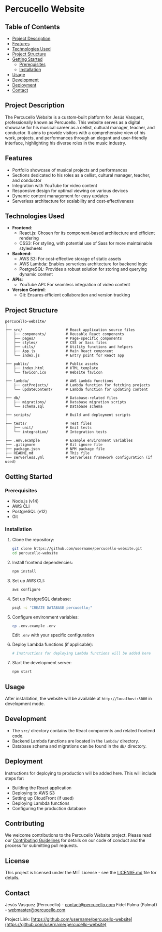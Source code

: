 # Percucello Website

## Table of Contents
- [Project Description](#project-description)
- [Features](#features)
- [Technologies Used](#technologies-used)
- [Project Structure](#project-structure)
- [Getting Started](#getting-started)
  - [Prerequisites](#prerequisites)
  - [Installation](#installation)
- [Usage](#usage)
- [Development](#development)
- [Deployment](#deployment)
- [Contact](#contact)

## Project Description
The Percucello Website is a custom-built platform for Jesús Vasquez, professionally known as Percucello. This website serves as a digital showcase for his musical career as a cellist, cultural manager, teacher, and conductor. It aims to provide visitors with a comprehensive view of his work, projects, and performances through an elegant and user-friendly interface, highlighting his diverse roles in the music industry.

## Features
- Portfolio showcase of musical projects and performances
- Sections dedicated to his roles as a cellist, cultural manager, teacher, and conductor
- Integration with YouTube for video content
- Responsive design for optimal viewing on various devices
- Dynamic content management for easy updates
- Serverless architecture for scalability and cost-effectiveness

## Technologies Used
- **Frontend**:
  - React.js: Chosen for its component-based architecture and efficient rendering
  - CSS3: For styling, with potential use of Sass for more maintainable stylesheets
- **Backend**:
  - AWS S3: For cost-effective storage of static assets
  - AWS Lambda: Enables serverless architecture for backend logic
  - PostgreSQL: Provides a robust solution for storing and querying dynamic content
- **APIs**:
  - YouTube API: For seamless integration of video content
- **Version Control**: 
  - Git: Ensures efficient collaboration and version tracking

## Project Structure

```
percucello-website/
│
├── src/                    # React application source files
│   ├── components/         # Reusable React components
│   ├── pages/              # Page-specific components
│   ├── styles/             # CSS or Sass files
│   ├── utils/              # Utility functions and helpers
│   ├── App.js              # Main React component
│   └── index.js            # Entry point for React app
│
├── public/                 # Public assets
│   ├── index.html          # HTML template
│   └── favicon.ico         # Website favicon
│
├── lambda/                 # AWS Lambda functions
│   ├── getProjects/        # Lambda function for fetching projects
│   └── updateContent/      # Lambda function for updating content
│
├── db/                     # Database-related files
│   ├── migrations/         # Database migration scripts
│   └── schema.sql          # Database schema
│
├── scripts/                # Build and deployment scripts
│
├── tests/                  # Test files
│   ├── unit/               # Unit tests
│   └── integration/        # Integration tests
│
├── .env.example            # Example environment variables
├── .gitignore              # Git ignore file
├── package.json            # NPM package file
├── README.md               # This file
└── serverless.yml          # Serverless framework configuration (if used)
```

## Getting Started

### Prerequisites
- Node.js (v14)
- AWS CLI
- PostgreSQL (v12)
- Git

### Installation

1. Clone the repository:
   ```bash
   git clone https://github.com/username/percucello-website.git
   cd percucello-website
   ```

2. Install frontend dependencies:
   ```bash
   npm install
   ```

3. Set up AWS CLI:
   ```bash
   aws configure
   ```

4. Set up PostgreSQL database:
   ```bash
   psql -c "CREATE DATABASE percucello;"
   ```

5. Configure environment variables:
   ```bash
   cp .env.example .env
   ```
   Edit `.env` with your specific configuration

6. Deploy Lambda functions (if applicable):
   ```bash
   # Instructions for deploying Lambda functions will be added here
   ```

7. Start the development server:
   ```bash
   npm start
   ```

## Usage
After installation, the website will be available at `http://localhost:3000` in development mode.

## Development
- The `src/` directory contains the React components and related frontend code.
- Backend Lambda functions are located in the `lambda/` directory.
- Database schema and migrations can be found in the `db/` directory.

## Deployment
Instructions for deploying to production will be added here. This will include steps for:
- Building the React application
- Deploying to AWS S3
- Setting up CloudFront (if used)
- Deploying Lambda functions
- Configuring the production database

## Contributing
We welcome contributions to the Percucello Website project. Please read our [Contributing Guidelines](CONTRIBUTING.md) for details on our code of conduct and the process for submitting pull requests.

## License
This project is licensed under the MIT License - see the [LICENSE.md](LICENSE.md) file for details.

## Contact
Jesús Vasquez (Percucello) - [contact@percucello.com](mailto:contact@percucello.com)
Fidel Palma (Palmaf) - [webmaster@percucello.com](mailto:webmaster@percucello.com)

Project Link: [https://github.com/username/percucello-website](https://github.com/username/percucello-website)
